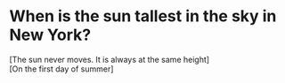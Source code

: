 # When is the sun tallest in the sky in New York? 
 [The sun never moves. It is always at the same height]  
 [On the first day of summer]
